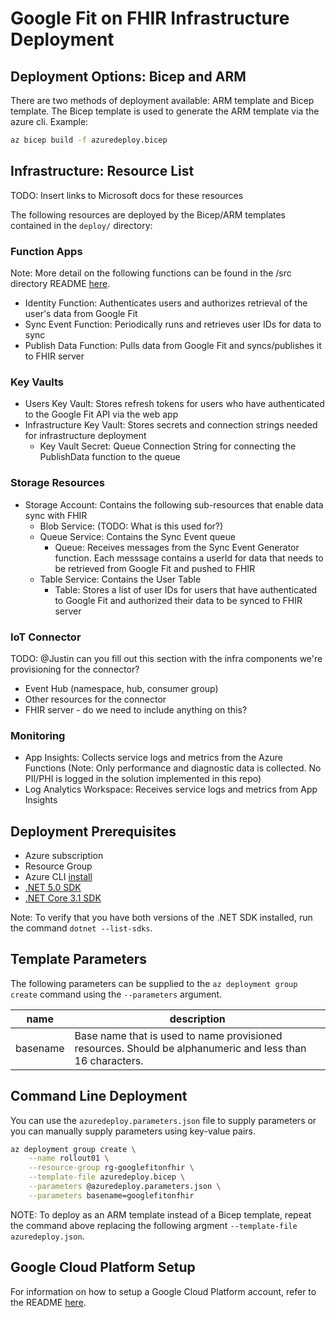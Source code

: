 # Google Fit on FHIR Infrastructure Deployment

## Deployment Options: Bicep and ARM

There are two methods of deployment available: ARM template and Bicep template. The Bicep template is used to generate the ARM template via the azure cli. Example:

```sh
az bicep build -f azuredeploy.bicep
```

## Infrastructure: Resource List

TODO: Insert links to Microsoft docs for these resources

The following resources are deployed by the Bicep/ARM templates contained in the `deploy/` directory:

### Function Apps

Note: More detail on the following functions can be found in the /src directory README [here](./src/README.md).

* Identity Function: Authenticates users and authorizes retrieval of the user's data from Google Fit
* Sync Event Function: Periodically runs and retrieves user IDs for data to sync
* Publish Data Function: Pulls data from Google Fit and syncs/publishes it to FHIR server

### Key Vaults

* Users Key Vault: Stores refresh tokens for users who have authenticated to the Google Fit API via the web app
* Infrastructure Key Vault: Stores secrets and connection strings needed for infrastructure deployment
    * Key Vault Secret: Queue Connection String for connecting the PublishData function to the queue

### Storage Resources

* Storage Account: Contains the following sub-resources that enable data sync with FHIR
    * Blob Service: (TODO: What is this used for?)
    * Queue Service: Contains the Sync Event queue
        * Queue: Receives messages from the Sync Event Generator function.  Each messsage contains a userId for data that needs to be retrieved from Google Fit and pushed to FHIR
    * Table Service: Contains the User Table
        * Table: Stores a list of user IDs for users that have authenticated to Google Fit and authorized their data to be synced to FHIR server

### IoT Connector

TODO: @Justin can you fill out this section with the infra components we're provisioning for the connector?

* Event Hub (namespace, hub, consumer group)
* Other resources for the connector
* FHIR server - do we need to include anything on this?

### Monitoring

* App Insights: Collects service logs and metrics from the Azure Functions (Note: Only performance and diagnostic data is collected.  No PII/PHI is logged in the solution implemented in this repo)
* Log Analytics Workspace: Receives service logs and metrics from App Insights

## Deployment Prerequisites

* Azure subscription
* Resource Group
* Azure CLI [install](https://docs.microsoft.com/en-us/cli/azure/install-azure-cli)
* [.NET 5.0 SDK](https://dotnet.microsoft.com/download/dotnet/5.0)
* [.NET Core 3.1 SDK](https://dotnet.microsoft.com/download/dotnet/3.1)

Note: To verify that you have both versions of the .NET SDK installed, run the command `dotnet --list-sdks`.

## Template Parameters

The following parameters can be supplied to the `az deployment group create` command using the `--parameters` argument.

| name  | description   |
|-------|---------------|
| basename | Base name that is used to name provisioned resources. Should be alphanumeric and less than 16 characters. |

## Command Line Deployment

You can use the `azuredeploy.parameters.json` file to supply parameters or you can manually supply parameters using key-value pairs.

```sh
az deployment group create \
    --name rollout01 \
    --resource-group rg-googlefitonfhir \
    --template-file azuredeploy.bicep \
    --parameters @azuredeploy.parameters.json \
    --parameters basename=googlefitonfhir
```

NOTE: To deploy as an ARM template instead of a Bicep template, repeat the command above replacing the following argment `--template-file azuredeploy.json`.

## Google Cloud Platform Setup
For information on how to setup a Google Cloud Platform account, refer to the README [here](./src/GoogleFitOnFhir.Identity/README.md).
